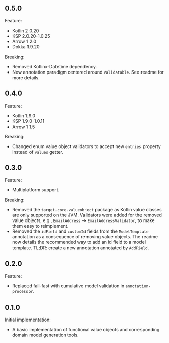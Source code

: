 ## 0.5.0

Feature:

- Kotlin 2.0.20
- KSP 2.0.20-1.0.25
- Arrow 1.2.0
- Dokka 1.9.20

Breaking:

- Removed Kotlinx-Datetime dependency.
- New annotation paradigm centered around `Validatable`. See readme for more details.

## 0.4.0

Feature:

- Kotlin 1.9.0
- KSP 1.9.0-1.0.11
- Arrow 1.1.5

Breaking:

- Changed enum value object validators to accept new `entries` property instead of `values` getter.

## 0.3.0

Feature:

- Multiplatform support.

Breaking:

- Removed the `target.core.valueobject` package as Kotlin value classes are only supported on the JVM. Validators were
  added for the removed value objects, e.g., `EmailAddress` -> `EmailAddressValidator`, to make them easy to
  reimplement.
- Removed the `idField` and `customId` fields from the `ModelTemplate` annotation as a consequence of removing
  value objects. The readme now details the recommended way to add an id field to a model template. TL;DR: create a new
  annotation annotated by `AddField`.

## 0.2.0

Feature:

- Replaced fail-fast with cumulative model validation in `annotation-processor`.

## 0.1.0

Initial implementation:

- A basic implementation of functional value objects and corresponding domain model generation tools.
